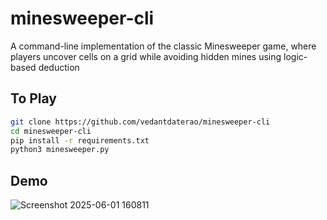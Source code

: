 # minesweeper-cli
A command-line implementation of the classic Minesweeper game, 
where players uncover cells on a grid while avoiding hidden mines using logic-based deduction

## To Play
```bash
git clone https://github.com/vedantdaterao/minesweeper-cli
cd minesweeper-cli
pip install -r requirements.txt
python3 minesweeper.py
```

## Demo
![Screenshot 2025-06-01 160811](https://github.com/user-attachments/assets/d0f9e1e1-e673-4181-88c6-a293231abf95)
